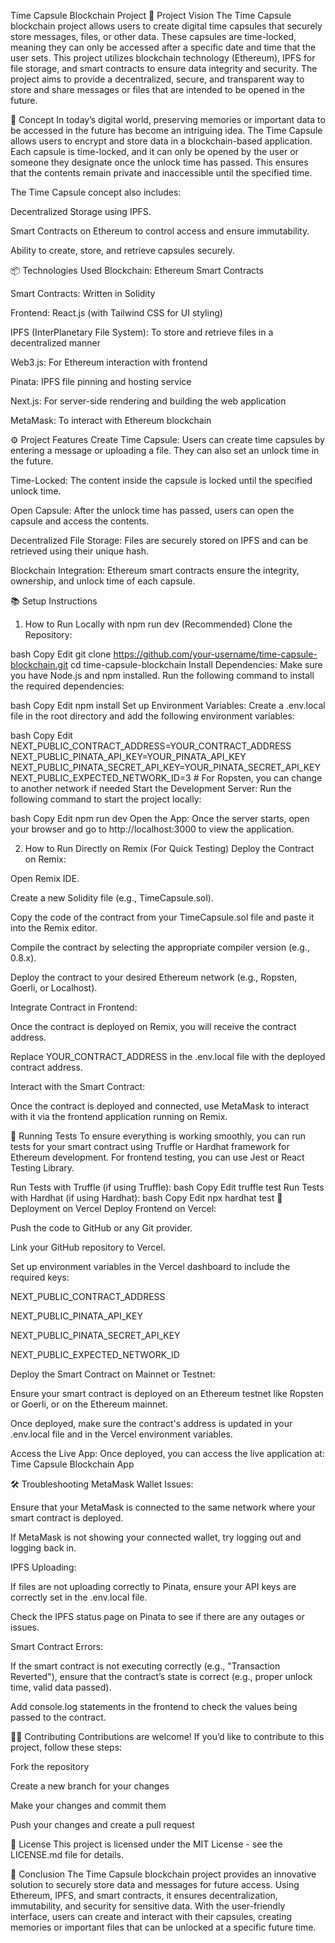 Time Capsule Blockchain Project
🚀 Project Vision
The Time Capsule blockchain project allows users to create digital time capsules that securely store messages, files, or other data. These capsules are time-locked, meaning they can only be accessed after a specific date and time that the user sets. This project utilizes blockchain technology (Ethereum), IPFS for file storage, and smart contracts to ensure data integrity and security. The project aims to provide a decentralized, secure, and transparent way to store and share messages or files that are intended to be opened in the future.

🎯 Concept
In today’s digital world, preserving memories or important data to be accessed in the future has become an intriguing idea. The Time Capsule allows users to encrypt and store data in a blockchain-based application. Each capsule is time-locked, and it can only be opened by the user or someone they designate once the unlock time has passed. This ensures that the contents remain private and inaccessible until the specified time.

The Time Capsule concept also includes:

Decentralized Storage using IPFS.

Smart Contracts on Ethereum to control access and ensure immutability.

Ability to create, store, and retrieve capsules securely.

📦 Technologies Used
Blockchain: Ethereum Smart Contracts

Smart Contracts: Written in Solidity

Frontend: React.js (with Tailwind CSS for UI styling)

IPFS (InterPlanetary File System): To store and retrieve files in a decentralized manner

Web3.js: For Ethereum interaction with frontend

Pinata: IPFS file pinning and hosting service

Next.js: For server-side rendering and building the web application

MetaMask: To interact with Ethereum blockchain

⚙️ Project Features
Create Time Capsule: Users can create time capsules by entering a message or uploading a file. They can also set an unlock time in the future.

Time-Locked: The content inside the capsule is locked until the specified unlock time.

Open Capsule: After the unlock time has passed, users can open the capsule and access the contents.

Decentralized File Storage: Files are securely stored on IPFS and can be retrieved using their unique hash.

Blockchain Integration: Ethereum smart contracts ensure the integrity, ownership, and unlock time of each capsule.

📚 Setup Instructions
1. How to Run Locally with npm run dev (Recommended)
Clone the Repository:

bash
Copy
Edit
git clone https://github.com/your-username/time-capsule-blockchain.git
cd time-capsule-blockchain
Install Dependencies: Make sure you have Node.js and npm installed. Run the following command to install the required dependencies:

bash
Copy
Edit
npm install
Set up Environment Variables: Create a .env.local file in the root directory and add the following environment variables:

bash
Copy
Edit
NEXT_PUBLIC_CONTRACT_ADDRESS=YOUR_CONTRACT_ADDRESS
NEXT_PUBLIC_PINATA_API_KEY=YOUR_PINATA_API_KEY
NEXT_PUBLIC_PINATA_SECRET_API_KEY=YOUR_PINATA_SECRET_API_KEY
NEXT_PUBLIC_EXPECTED_NETWORK_ID=3  # For Ropsten, you can change to another network if needed
Start the Development Server: Run the following command to start the project locally:

bash
Copy
Edit
npm run dev
Open the App: Once the server starts, open your browser and go to http://localhost:3000 to view the application.

2. How to Run Directly on Remix (For Quick Testing)
Deploy the Contract on Remix:

Open Remix IDE.

Create a new Solidity file (e.g., TimeCapsule.sol).

Copy the code of the contract from your TimeCapsule.sol file and paste it into the Remix editor.

Compile the contract by selecting the appropriate compiler version (e.g., 0.8.x).

Deploy the contract to your desired Ethereum network (e.g., Ropsten, Goerli, or Localhost).

Integrate Contract in Frontend:

Once the contract is deployed on Remix, you will receive the contract address.

Replace YOUR_CONTRACT_ADDRESS in the .env.local file with the deployed contract address.

Interact with the Smart Contract:

Once the contract is deployed and connected, use MetaMask to interact with it via the frontend application running on Remix.

🔑 Running Tests
To ensure everything is working smoothly, you can run tests for your smart contract using Truffle or Hardhat framework for Ethereum development. For frontend testing, you can use Jest or React Testing Library.

Run Tests with Truffle (if using Truffle):
bash
Copy
Edit
truffle test
Run Tests with Hardhat (if using Hardhat):
bash
Copy
Edit
npx hardhat test
🔐 Deployment on Vercel
Deploy Frontend on Vercel:

Push the code to GitHub or any Git provider.

Link your GitHub repository to Vercel.

Set up environment variables in the Vercel dashboard to include the required keys:

NEXT_PUBLIC_CONTRACT_ADDRESS

NEXT_PUBLIC_PINATA_API_KEY

NEXT_PUBLIC_PINATA_SECRET_API_KEY

NEXT_PUBLIC_EXPECTED_NETWORK_ID

Deploy the Smart Contract on Mainnet or Testnet:

Ensure your smart contract is deployed on an Ethereum testnet like Ropsten or Goerli, or on the Ethereum mainnet.

Once deployed, make sure the contract's address is updated in your .env.local file and in the Vercel environment variables.

Access the Live App: Once deployed, you can access the live application at:
Time Capsule Blockchain App

🛠️ Troubleshooting
MetaMask Wallet Issues:

Ensure that your MetaMask is connected to the same network where your smart contract is deployed.

If MetaMask is not showing your connected wallet, try logging out and logging back in.

IPFS Uploading:

If files are not uploading correctly to Pinata, ensure your API keys are correctly set in the .env.local file.

Check the IPFS status page on Pinata to see if there are any outages or issues.

Smart Contract Errors:

If the smart contract is not executing correctly (e.g., "Transaction Reverted"), ensure that the contract’s state is correct (e.g., proper unlock time, valid data passed).

Add console.log statements in the frontend to check the values being passed to the contract.

🧑‍💻 Contributing
Contributions are welcome! If you’d like to contribute to this project, follow these steps:

Fork the repository

Create a new branch for your changes

Make your changes and commit them

Push your changes and create a pull request

📝 License
This project is licensed under the MIT License - see the LICENSE.md file for details.

🚀 Conclusion
The Time Capsule blockchain project provides an innovative solution to securely store data and messages for future access. Using Ethereum, IPFS, and smart contracts, it ensures decentralization, immutability, and security for sensitive data. With the user-friendly interface, users can create and interact with their capsules, creating memories or important files that can be unlocked at a specific future time.
